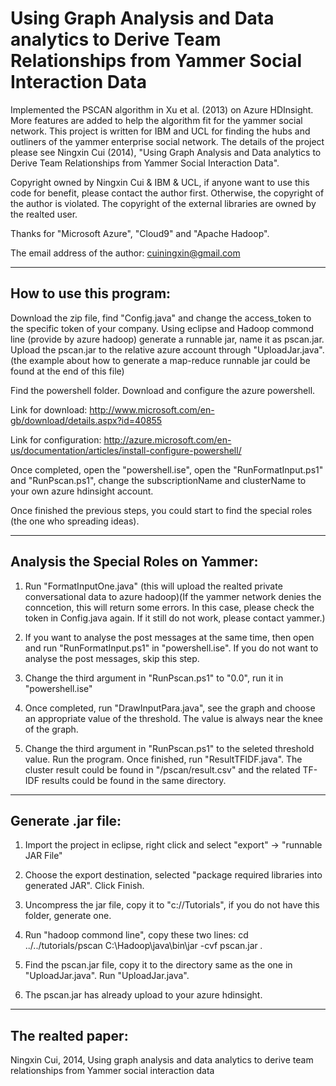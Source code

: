 Using Graph Analysis and Data analytics to Derive Team Relationships from Yammer Social Interaction Data
=====================

Implemented the PSCAN algorithm in Xu et al. (2013) on Azure HDInsight. More features are added to help the algorithm fit for the yammer social network. This project is written for IBM and UCL for finding the hubs and outliners of the yammer enterprise social network. The details of the project please see Ningxin Cui (2014), "Using Graph Analysis and Data analytics to Derive Team Relationships from Yammer Social Interaction Data".

Copyright owned by Ningxin Cui & IBM & UCL, if anyone want to use this code for benefit, please contact the author first. Otherwise, the copyright of the author is violated. The copyright of the external libraries are owned by the realted user. 

Thanks for "Microsoft Azure", "Cloud9" and "Apache Hadoop". 

The email address of the author: cuiningxin@gmail.com

----------------------------------------------------------------------------------------------------------------------------

<h2>How to use this program: </h2>

Download the zip file, find "Config.java" and change the access_token to the specific token of your company. Using eclipse and Hadoop commond line (provide by azure hadoop) generate a runnable jar, name it as pscan.jar. Upload the pscan.jar to the relative azure account through "UploadJar.java". (the example about how to generate a map-reduce runnable jar could be found at the end of this file)

Find the powershell folder. Download and configure the azure powershell. 

Link for download: http://www.microsoft.com/en-gb/download/details.aspx?id=40855

Link for configuration: http://azure.microsoft.com/en-us/documentation/articles/install-configure-powershell/ 

Once completed, open the "powershell.ise", open the "RunFormatInput.ps1" and "RunPscan.ps1", change the subscriptionName and clusterName to your own azure hdinsight account.

Once finished the previous steps, you could start to find the special roles (the one who spreading ideas).

----------------------------------------------------------------------------------------------------------------------------
<h2> Analysis the Special Roles on Yammer: </h2>

  1. Run "FormatInputOne.java" (this will upload the realted private conversational data to azure hadoop)(If the yammer network denies the conncetion, this will return some errors. In this case, please check the token in Config.java again. If it still do not work, please contact yammer.)

  2. If you want to analyse the post messages at the same time, then open and run "RunFormatInput.ps1" in "powershell.ise". If you do not want to analyse the post messages, skip this step.
  
  3. Change the third argument in "RunPscan.ps1" to "0.0", run it in "powershell.ise"

  4. Once completed, run "DrawInputPara.java", see the graph and choose an appropriate value of the threshold. The value is always near the knee of the graph.
  
  5. Change the third argument in "RunPscan.ps1" to the seleted threshold value. Run the program. Once finished, run "ResultTFIDF.java". The cluster result could be found in "/pscan/result.csv" and the related TF-IDF results could be found in the same directory.
  
------------------------------------------------------------------------------------------------------------------------------
<h2>Generate .jar file:</h2>

  1. Import the project in eclipse, right click and select "export" -> "runnable JAR File" 
  
  2. Choose the export destination, selected "package required libraries into generated JAR". Click Finish.
  
  3. Uncompress the jar file, copy it to "c://Tutorials", if you do not have this folder, generate one.

  4. Run "hadoop commond line", copy these two lines:
      cd ../../tutorials/pscan
      C:\Hadoop\java\bin\jar -cvf pscan.jar *.*

  5. Find the pscan.jar file, copy it to the directory same as the one in "UploadJar.java". Run "UploadJar.java".
  
  6. The pscan.jar has already upload to your azure hdinsight.
  

------------------------------------------------------------------------------------------------------------------------------
<h2>The realted paper:</h2> 

Ningxin Cui, 2014, Using graph analysis and data analytics to derive team relationships from Yammer social interaction data
